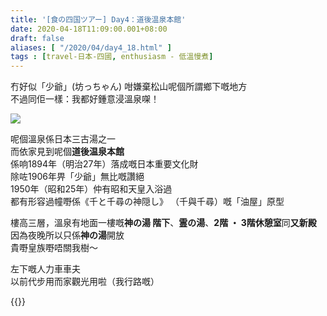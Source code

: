 ```yaml
---
title: '[食の四国ツアー] Day4：道後温泉本館'
date: 2020-04-18T11:09:00.001+08:00
draft: false
aliases: [ "/2020/04/day4_18.html" ]
tags : [travel-日本-四國, enthusiasm - 低溫慢煮]
---
```


冇好似「少爺」(坊っちゃん) 咁嫌棄松山呢個所謂鄉下嘅地方  
不過同佢一樣：我都好鍾意浸溫泉㗎！  

![](/images/shikoku4i.jpg)

呢個溫泉係日本三古湯之一  
而依家見到呢個**道後温泉本館**  
係响1894年（明治27年）落成嘅日本重要文化財  
除咗1906年畀「少爺」無比嘅讚絕  
1950年（昭和25年）仲有昭和天皇入浴過  
都有形容過幢嘢係《千と千尋の神隠し》 （千與千尋）嘅「油屋」原型  
  
樓高三層，溫泉有地面一樓嘅**神の湯 階下**、**霊の湯**、**2階 ・ 3階休憩室**同**又新殿**  
因為夜晚所以只係**神の湯**開放  
貴嘢皇族嘢唔關我樹～  
  
左下嘅人力車車夫  
以前代步用而家觀光用啦（我行路嘅）  
  
{{<shikoku>}}
  

